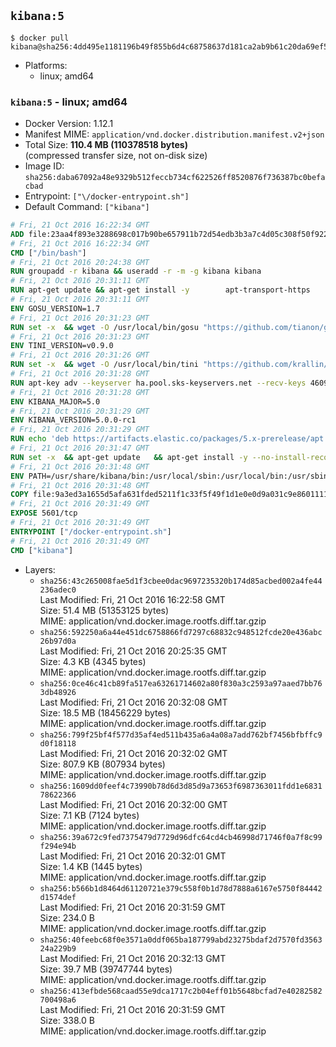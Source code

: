 ## `kibana:5`

```console
$ docker pull kibana@sha256:4dd495e1181196b49f855b6d4c68758637d181ca2ab9b61c20da69ef5b9ac95b
```

-	Platforms:
	-	linux; amd64

### `kibana:5` - linux; amd64

-	Docker Version: 1.12.1
-	Manifest MIME: `application/vnd.docker.distribution.manifest.v2+json`
-	Total Size: **110.4 MB (110378518 bytes)**  
	(compressed transfer size, not on-disk size)
-	Image ID: `sha256:daba67092a48e9329b512feccb734cf622526ff8520876f736387bc0befacbad`
-	Entrypoint: `["\/docker-entrypoint.sh"]`
-	Default Command: `["kibana"]`

```dockerfile
# Fri, 21 Oct 2016 16:22:34 GMT
ADD file:23aa4f893e3288698c017b90be657911b72d54edb3b3a7c4d05c308f50f9228f in / 
# Fri, 21 Oct 2016 16:22:34 GMT
CMD ["/bin/bash"]
# Fri, 21 Oct 2016 20:24:38 GMT
RUN groupadd -r kibana && useradd -r -m -g kibana kibana
# Fri, 21 Oct 2016 20:31:11 GMT
RUN apt-get update && apt-get install -y 		apt-transport-https 		ca-certificates 		wget 	--no-install-recommends && rm -rf /var/lib/apt/lists/*
# Fri, 21 Oct 2016 20:31:11 GMT
ENV GOSU_VERSION=1.7
# Fri, 21 Oct 2016 20:31:23 GMT
RUN set -x 	&& wget -O /usr/local/bin/gosu "https://github.com/tianon/gosu/releases/download/$GOSU_VERSION/gosu-$(dpkg --print-architecture)" 	&& wget -O /usr/local/bin/gosu.asc "https://github.com/tianon/gosu/releases/download/$GOSU_VERSION/gosu-$(dpkg --print-architecture).asc" 	&& export GNUPGHOME="$(mktemp -d)" 	&& gpg --keyserver ha.pool.sks-keyservers.net --recv-keys B42F6819007F00F88E364FD4036A9C25BF357DD4 	&& gpg --batch --verify /usr/local/bin/gosu.asc /usr/local/bin/gosu 	&& rm -r "$GNUPGHOME" /usr/local/bin/gosu.asc 	&& chmod +x /usr/local/bin/gosu 	&& gosu nobody true
# Fri, 21 Oct 2016 20:31:23 GMT
ENV TINI_VERSION=v0.9.0
# Fri, 21 Oct 2016 20:31:26 GMT
RUN set -x 	&& wget -O /usr/local/bin/tini "https://github.com/krallin/tini/releases/download/$TINI_VERSION/tini" 	&& wget -O /usr/local/bin/tini.asc "https://github.com/krallin/tini/releases/download/$TINI_VERSION/tini.asc" 	&& export GNUPGHOME="$(mktemp -d)" 	&& gpg --keyserver ha.pool.sks-keyservers.net --recv-keys 6380DC428747F6C393FEACA59A84159D7001A4E5 	&& gpg --batch --verify /usr/local/bin/tini.asc /usr/local/bin/tini 	&& rm -r "$GNUPGHOME" /usr/local/bin/tini.asc 	&& chmod +x /usr/local/bin/tini 	&& tini -h
# Fri, 21 Oct 2016 20:31:28 GMT
RUN apt-key adv --keyserver ha.pool.sks-keyservers.net --recv-keys 46095ACC8548582C1A2699A9D27D666CD88E42B4
# Fri, 21 Oct 2016 20:31:28 GMT
ENV KIBANA_MAJOR=5.0
# Fri, 21 Oct 2016 20:31:29 GMT
ENV KIBANA_VERSION=5.0.0-rc1
# Fri, 21 Oct 2016 20:31:29 GMT
RUN echo 'deb https://artifacts.elastic.co/packages/5.x-prerelease/apt stable main' > /etc/apt/sources.list.d/kibana.list
# Fri, 21 Oct 2016 20:31:47 GMT
RUN set -x 	&& apt-get update 	&& apt-get install -y --no-install-recommends kibana=$KIBANA_VERSION 	&& rm -rf /var/lib/apt/lists/* 		&& sed -ri "s!^(\#\s*)?(server\.host:).*!\2 '0.0.0.0'!" /etc/kibana/kibana.yml 	&& grep -q "^server\.host: '0.0.0.0'\$" /etc/kibana/kibana.yml 		&& sed -ri "s!^(\#\s*)?(elasticsearch\.url:).*!\2 'http://elasticsearch:9200'!" /etc/kibana/kibana.yml 	&& grep -q "^elasticsearch\.url: 'http://elasticsearch:9200'\$" /etc/kibana/kibana.yml
# Fri, 21 Oct 2016 20:31:48 GMT
ENV PATH=/usr/share/kibana/bin:/usr/local/sbin:/usr/local/bin:/usr/sbin:/usr/bin:/sbin:/bin
# Fri, 21 Oct 2016 20:31:48 GMT
COPY file:9a3ed3a1655d5afa631fded5211f1c33f5f49f1d1e0e0d9a031c9e8601111f05 in / 
# Fri, 21 Oct 2016 20:31:49 GMT
EXPOSE 5601/tcp
# Fri, 21 Oct 2016 20:31:49 GMT
ENTRYPOINT ["/docker-entrypoint.sh"]
# Fri, 21 Oct 2016 20:31:49 GMT
CMD ["kibana"]
```

-	Layers:
	-	`sha256:43c265008fae5d1f3cbee0dac9697235320b174d85acbed002a4fe44236adec0`  
		Last Modified: Fri, 21 Oct 2016 16:22:58 GMT  
		Size: 51.4 MB (51353125 bytes)  
		MIME: application/vnd.docker.image.rootfs.diff.tar.gzip
	-	`sha256:592250a6a44e451dc6758866fd7297c68832c948512fcde20e436abc26b97d0a`  
		Last Modified: Fri, 21 Oct 2016 20:25:35 GMT  
		Size: 4.3 KB (4345 bytes)  
		MIME: application/vnd.docker.image.rootfs.diff.tar.gzip
	-	`sha256:0ce46c41cb89fa517ea63261714602a80f830a3c2593a97aaed7bb763db48926`  
		Last Modified: Fri, 21 Oct 2016 20:32:08 GMT  
		Size: 18.5 MB (18456229 bytes)  
		MIME: application/vnd.docker.image.rootfs.diff.tar.gzip
	-	`sha256:799f25bf4f577d35af4ed511b435a6a4a08a7add762bf7456bfbffc9d0f18118`  
		Last Modified: Fri, 21 Oct 2016 20:32:02 GMT  
		Size: 807.9 KB (807934 bytes)  
		MIME: application/vnd.docker.image.rootfs.diff.tar.gzip
	-	`sha256:1609dd0feef4c73990b78d6d3d85d9a73653f6987363011fdd1e683178622366`  
		Last Modified: Fri, 21 Oct 2016 20:32:00 GMT  
		Size: 7.1 KB (7124 bytes)  
		MIME: application/vnd.docker.image.rootfs.diff.tar.gzip
	-	`sha256:39a672c9fed7375479d7729d96dfc64cd4cb46998d71746f0a7f8c99f294e94b`  
		Last Modified: Fri, 21 Oct 2016 20:32:01 GMT  
		Size: 1.4 KB (1445 bytes)  
		MIME: application/vnd.docker.image.rootfs.diff.tar.gzip
	-	`sha256:b566b1d8464d61120721e379c558f0b1d78d7888a6167e5750f84442d1574def`  
		Last Modified: Fri, 21 Oct 2016 20:31:59 GMT  
		Size: 234.0 B  
		MIME: application/vnd.docker.image.rootfs.diff.tar.gzip
	-	`sha256:40feebc68f0e3571a0ddf065ba187799abd23275bdaf2d7570fd356324a229b9`  
		Last Modified: Fri, 21 Oct 2016 20:32:13 GMT  
		Size: 39.7 MB (39747744 bytes)  
		MIME: application/vnd.docker.image.rootfs.diff.tar.gzip
	-	`sha256:413efbde568caad55e9dca1717c2b04eff01b5648bcfad7e40282582700498a6`  
		Last Modified: Fri, 21 Oct 2016 20:31:59 GMT  
		Size: 338.0 B  
		MIME: application/vnd.docker.image.rootfs.diff.tar.gzip
